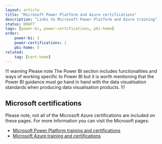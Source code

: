 ```yaml
---
layout: article
title: "Microsoft Power Platform and Azure certifications"
description: "Links to Microsoft Power Platform and Azure training"
status: DRAFT
tags: [power-bi, power-certifications, pbi-home]
order:
    power-bi: 2
    power-certifications: 1
    pbi-home: 5
related:
    tag: [cert-home]
---
```

!!! warning Please note
The Power BI section includes functionalities and ways of working specific to Power BI but it is worth mentioning that the Power BI guidance must go hand in hand with the data visualisation standards when producing data visualisation products.
!!!   
  
    
## Microsoft certifications  

Please note, not all of the Microsoft Azure certifications are included on these pages. For more information you can visit the Microsoft pages:  
- [Microsoft Power Platform training and certifications][learn 1]  
- [Microsoft Azure training and certifications][learn 2]  

  


[learn 1]: aka.ms/PPTrainCertDeck
[learn 2]: https://query.prod.cms.rt.microsoft.com/cms/api/am/binary/RE4J5ea